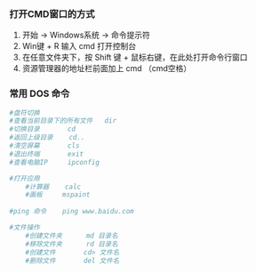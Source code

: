 ### 打开CMD窗口的方式

1. 开始 -> Windows系统 -> 命令提示符
2. Win键 + R 输入 cmd 打开控制台
3. 在任意文件夹下，按 Shift 键 + 鼠标右键，在此处打开命令行窗口
4. 资源管理器的地址栏前面加上 cmd （cmd空格）

### 常用 DOS 命令

```bash
#盘符切换
#查看当前目录下的所有文件 	dir
#切换目录 		cd
#返回上级目录    cd..
#清空屏幕 		cls
#退出终端 		exit
#查看电脑IP		ipconfig

#打开应用
	#计算器	calc 
	#画板		mspaint
	
#ping 命令	ping www.baidu.com

#文件操作
	#创建文件夹		md 目录名
	#移除文件夹		rd 目录名
	#创建文件		cd> 文件名 
	#删除文件		del 文件名
```

